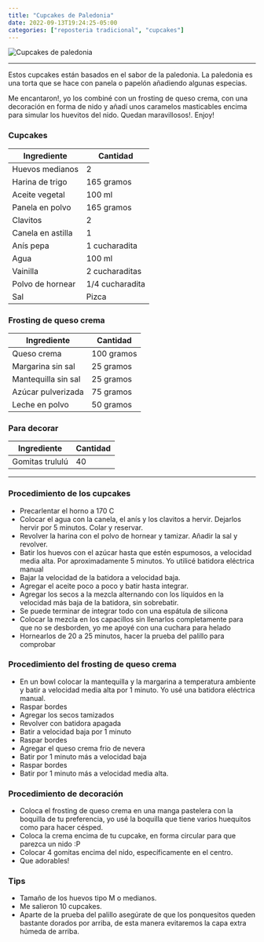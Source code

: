 ```yaml
---
title: "Cupcakes de Paledonia"
date: 2022-09-13T19:24:25-05:00
categories: ["reposteria tradicional", "cupcakes"]
---
```

![Cupcakes de paledonia](../../images/cupcakes_paledonia.jpg)

---
Estos cupcakes están basados en el sabor de la paledonia. La paledonia es una torta que se hace con panela o papelón añadiendo algunas especias. 

Me encantaron!, yo los combiné con un frosting de queso crema, con una decoración en forma de nido y añadí unos caramelos masticables encima para simular los huevitos del nido. Quedan maravillosos!. Enjoy!

### Cupcakes

| Ingrediente | Cantidad |
| ----------- | ----------- |
| Huevos medianos | 2 |
| Harina de trigo | 165 gramos |
| Aceite vegetal | 100 ml |
| Panela en polvo | 165 gramos |
| Clavitos | 2 |
| Canela en astilla | 1 |
| Anís pepa | 1 cucharadita |
| Agua | 100 ml |
| Vainilla | 2 cucharaditas |
| Polvo de hornear | 1/4 cucharadita |
| Sal | Pizca |

### Frosting de queso crema

| Ingrediente | Cantidad |
| ----------- | ----------- |
| Queso crema| 100 gramos |
| Margarina sin sal| 25 gramos |
| Mantequilla sin sal| 25 gramos |
| Azúcar pulverizada | 75 gramos |
| Leche en polvo | 50 gramos |

### Para decorar
| Ingrediente | Cantidad |
| ----------- | ----------- |
| Gomitas trululú| 40 |

___

### Procedimiento de los cupcakes
- Precarlentar el horno a 170 C
- Colocar el agua con la canela, el anís y los clavitos a hervir. Dejarlos hervir por 5 minutos. Colar y reservar.
- Revolver la harina con el polvo de hornear y tamizar. Añadir la sal y revolver.
- Batir los huevos con el azúcar hasta que estén espumosos, a velocidad media alta. Por aproximadamente 5 minutos. Yo utilicé batidora eléctrica manual
- Bajar la velocidad de la batidora a velocidad baja.
- Agregar el aceite poco a poco y batir hasta integrar.
- Agregar los secos a la mezcla alternando con los líquidos en la velocidad más baja de la batidora, sin sobrebatir. 
- Se puede terminar de integrar todo con una espátula de silicona
- Colocar la mezcla en los capacillos sin llenarlos completamente para que no se desborden, yo me apoyé con una cuchara para helado
- Hornearlos de 20 a 25 minutos, hacer la prueba del palillo para comprobar 

### Procedimiento del frosting de queso crema
- En un bowl colocar la mantequilla y la margarina a temperatura ambiente y batir a velocidad media alta por 1 minuto. Yo usé una batidora eléctrica manual.
- Raspar bordes
- Agregar los secos tamizados
- Revolver con batidora apagada
- Batir a velocidad baja por 1 minuto
- Raspar bordes
- Agregar el queso crema frio de nevera
- Batir por 1 minuto más a velocidad baja
- Raspar bordes
- Batir por 1 minuto más a velocidad media alta.

### Procedimiento de decoración
- Coloca el frosting de queso crema en una manga pastelera con la boquilla de tu preferencia, yo usé la boquilla que tiene varios huequitos como para hacer césped.
- Coloca la crema encima de tu cupcake, en forma circular para que parezca un nido :P
- Colocar 4 gomitas encima del nido, específicamente en el centro.
- Que adorables!

### Tips
- Tamaño de los huevos tipo M o medianos.
- Me salieron 10 cupcakes.
- Aparte de la prueba del palillo asegúrate de que los ponquesitos queden bastante dorados por arriba, de esta manera evitaremos la capa extra húmeda de arriba.
